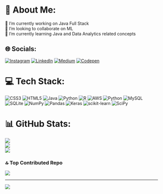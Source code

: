 # 💫 About Me:
🔭 I’m currently working on Java Full Stack<br>👯 I’m looking to collaborate on ML<br>🌱 I’m currently learning Java and Data Analytics related concepts<br>


## 🌐 Socials:
[![Instagram](https://img.shields.io/badge/Instagram-%23E4405F.svg?logo=Instagram&logoColor=white)](https://instagram.com/joyneelbose) [![LinkedIn](https://img.shields.io/badge/LinkedIn-%230077B5.svg?logo=linkedin&logoColor=white)](https://linkedin.com/in/joyneelbose) [![Medium](https://img.shields.io/badge/Medium-12100E?logo=medium&logoColor=white)](https://medium.com/@@joyneelb) [![Codepen](https://img.shields.io/badge/Codepen-000000?style=for-the-badge&logo=codepen&logoColor=white)](https://codepen.io/Joy16) 

# 💻 Tech Stack:
![CSS3](https://img.shields.io/badge/css3-%231572B6.svg?style=flat&logo=css3&logoColor=white) ![HTML5](https://img.shields.io/badge/html5-%23E34F26.svg?style=flat&logo=html5&logoColor=white) ![Java](https://img.shields.io/badge/java-%23ED8B00.svg?style=flat&logo=java&logoColor=white) ![Python](https://img.shields.io/badge/python-3670A0?style=flat&logo=python&logoColor=ffdd54) ![R](https://img.shields.io/badge/r-%23276DC3.svg?style=flat&logo=r&logoColor=white) ![AWS](https://img.shields.io/badge/AWS-%23FF9900.svg?style=flat&logo=amazon-aws&logoColor=white) ![Python](https://img.shields.io/badge/python-3670A0?style=flat&logo=python&logoColor=ffdd54) ![MySQL](https://img.shields.io/badge/mysql-%2300f.svg?style=flat&logo=mysql&logoColor=white) ![SQLite](https://img.shields.io/badge/sqlite-%2307405e.svg?style=flat&logo=sqlite&logoColor=white) ![NumPy](https://img.shields.io/badge/numpy-%23013243.svg?style=flat&logo=numpy&logoColor=white) ![Pandas](https://img.shields.io/badge/pandas-%23150458.svg?style=flat&logo=pandas&logoColor=white) ![Keras](https://img.shields.io/badge/Keras-%23D00000.svg?style=flat&logo=Keras&logoColor=white) ![scikit-learn](https://img.shields.io/badge/scikit--learn-%23F7931E.svg?style=flat&logo=scikit-learn&logoColor=white) ![SciPy](https://img.shields.io/badge/SciPy-%230C55A5.svg?style=flat&logo=scipy&logoColor=%white)
# 📊 GitHub Stats:
![](https://github-readme-stats.vercel.app/api?username=JoyneelBose02&theme=dark&hide_border=true&include_all_commits=true&count_private=false)<br/>
![](https://github-readme-streak-stats.herokuapp.com/?user=JoyneelBose02&theme=dark&hide_border=true)<br/>
![](https://github-readme-stats.vercel.app/api/top-langs/?username=JoyneelBose02&theme=dark&hide_border=true&include_all_commits=true&count_private=false&layout=compact)

### 🔝 Top Contributed Repo
![](https://github-contributor-stats.vercel.app/api?username=JoyneelBose02&limit=5&theme=onedark&combine_all_yearly_contributions=true)

---
[![](https://visitcount.itsvg.in/api?id=JoyneelBose02&icon=2&color=8)](https://visitcount.itsvg.in)

<!-- Proudly created with GPRM ( https://gprm.itsvg.in ) -->
